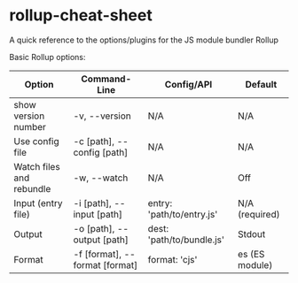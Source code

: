 # rollup-cheat-sheet
A quick reference to the options/plugins for the JS module bundler Rollup

Basic Rollup options:

| Option                   | Command-Line                   | Config/API                 | Default        |
| ------------------------ | ------------------------------ | -------------------------- | -------------- |
| show version number      | -v, --version                  | N/A                        | N/A            |
| Use config file          | -c [path], --config [path]     | N/A                        | N/A            |
| Watch files and rebundle | -w, --watch                    | N/A                        | Off            |
| Input (entry file)       | -i [path], --input [path]      | entry: 'path/to/entry.js'  | N/A (required) |
| Output                   | -o [path], --output [path]     | dest: 'path/to/bundle.js'  | Stdout         |
| Format                   | -f [format], --format [format] | format: 'cjs'              | es (ES module) |
